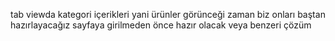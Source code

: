 
tab viewda kategori içerikleri yani ürünler görünceği zaman biz onları baştan hazırlayacağız sayfaya girilmeden önce hazır olacak veya benzeri çözüm